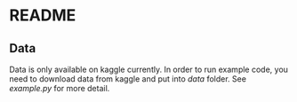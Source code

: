 # README

## Data
Data is only available on kaggle currently. In order to run example code, you need to download data from kaggle and put into *data* folder. See *example.py* for more detail.